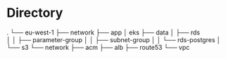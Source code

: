 # Directory

.
└── eu-west-1
    ├── network
    ├── app
    │    eks
    ├── data
    │   ├── rds		
    │   │   ├── parameter-group
    │   │   ├── subnet-group
    │   │   └── rds-postgres
    │   └── s3
    └── network
 	├── acm
        ├── alb
        ├── route53
        └── vpc
